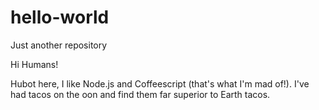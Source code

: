 # hello-world
Just another repository

Hi Humans!

Hubot here, I like Node.js and Coffeescript (that's what I'm mad of!).
I've had tacos on the oon and find them far superior to Earth tacos.
